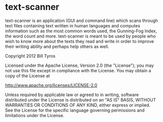 text-scanner
============

text-scanner is an application (GUI and command line)  which scans through text files containing text written in human languages and computes information such as the most common words used, the Gunning-Fog Index, the word count and more. text-scanner is meant to be used by people who wish to know more about the texts they read and write in order to improve their writing ability and perhaps help others as well.


Copyright 2012 Bill Tyros

Licensed under the Apache License, Version 2.0 (the "License");
you may not use this file except in compliance with the License.
You may obtain a copy of the License at

   http://www.apache.org/licenses/LICENSE-2.0

Unless required by applicable law or agreed to in writing, software
distributed under the License is distributed on an "AS IS" BASIS,
WITHOUT WARRANTIES OR CONDITIONS OF ANY KIND, either express or implied.
See the License for the specific language governing permissions and
limitations under the License.
